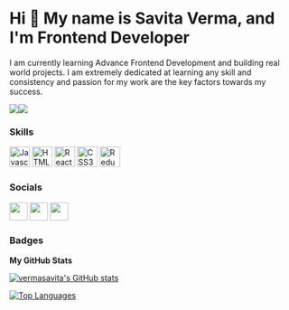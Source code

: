 Hi 👋 My name is Savita Verma, and I'm Frontend Developer
==========================

I am currently learning Advance Frontend Development and building real world projects. I am extremely dedicated at learning any skill and consistency and passion for my work are the key factors towards my success.

<a href="https://www.twitter.com/say_saver" target="_blank"><img
src="https://img.shields.io/twitter/follow/say_saver?logo=twitter&style=for-the-badge&color=0891b2&labelColor=1c1917"
/></a><a href="https://www.github.com/vermasavita" target="_blank"><img
src="https://img.shields.io/github/followers/vermasavita?logo=github&style=for-the-badge&color=0891b2&labelColor=1c1917" /></a>

### Skills

<p align="left">
   <img src="https://raw.githubusercontent.com/danielcranney/readme-generator/main/public/icons/skills/javascript-colored.svg" width="36" height="36" alt="Javascript" />
   <img src="https://raw.githubusercontent.com/danielcranney/readme-generator/main/public/icons/skills/html5-colored.svg" width="36" height="36" alt="HTML5" />
   <img src="https://raw.githubusercontent.com/danielcranney/readme-generator/main/public/icons/skills/react-colored.svg" width="36" height="36" alt="React" />
   <img src="https://raw.githubusercontent.com/danielcranney/readme-generator/main/public/icons/skills/css3-colored.svg" width="36" height="36" alt="CSS3" />
   <img src="https://raw.githubusercontent.com/danielcranney/readme-generator/main/public/icons/skills/redux-colored.svg" width="36" height="36" alt="Redux" />
   
</p>

### Socials

<p align="left"> 
   <a href="https://www.twitter.com/say_saver" target="_blank"><img src="https://raw.githubusercontent.com/danielcranney/readme-generator/main/public/icons/socials/twitter.svg" width="32" height="32" /></a>
  <a href="https://savitaverma.hashnode.dev/" target="_blank"><img src="https://raw.githubusercontent.com/danielcranney/readme-generator/main/public/icons/socials/hashnode.svg" width="32" height="32" /></a> 
  <a href="https://www.linkedin.com/in/svitaverma" target="_blank"><img src="https://raw.githubusercontent.com/danielcranney/readme-generator/main/public/icons/socials/linkedin.svg" width="32" height="32" /></a> 
</p>

### Badges

<b>My GitHub Stats</b>

<a href="http://www.github.com/vermasavita"><img src="https://github-readme-stats.vercel.app/api?username=vermasavita&show_icons=true&hide=&count_private=true&title_color=0891b2&text_color=ffffff&icon_color=0891b2&bg_color=1c1917&hide_border=true&show_icons=true" alt="vermasavita's GitHub stats" /></a>

<a href="https://github.com/vermasavita" align="left"><img src="https://github-readme-stats.vercel.app/api/top-langs/?username=vermasavita&langs_count=10&title_color=0891b2&text_color=ffffff&icon_color=0891b2&bg_color=1c1917&hide_border=true&locale=en&custom_title=Top%20%Languages" alt="Top Languages" /></a>
